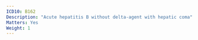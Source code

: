 ```yaml
---
ICD10: B162
Description: "Acute hepatitis B without delta-agent with hepatic coma"
Matters: Yes
Weight: 1
---
```

